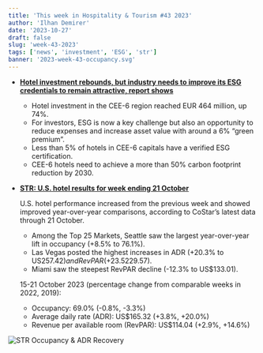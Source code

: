 ```yaml
---
title: 'This week in Hospitality & Tourism #43 2023'
author: 'Ilhan Demirer'
date: '2023-10-27'
draft: false
slug: 'week-43-2023'
tags: ['news', 'investment', 'ESG', 'str']
banner: '2023-week-43-occupancy.svg'
---
```


- **[Hotel investment rebounds, but industry needs to improve its ESG credentials to remain attractive, report shows](https://www.hospitalitynet.org/news/4118784.html)**

  - Hotel investment in the CEE-6 region reached EUR 464 million, up 74%.
  - For investors, ESG is now a key challenge but also an opportunity to reduce expenses and increase asset value with around a 6% “green premium”.
  - Less than 5% of hotels in CEE-6 capitals have a verified ESG certification.
  - CEE-6 hotels need to achieve a more than 50% carbon footprint reduction by 2030.

- **[STR: U.S. hotel results for week ending 21 October](https://str.com/press-release/us-hotel-results-week-ending-21-october)**

  U.S. hotel performance increased from the previous week and showed improved year-over-year comparisons, according to CoStar’s latest data through 21 October.

  - Among the Top 25 Markets, Seattle saw the largest year-over-year lift in occupancy (+8.5% to 76.1%).
  - Las Vegas posted the highest increases in ADR (+20.3% to US$257.42) and RevPAR (+23.5% to US$229.57).
  - Miami saw the steepest RevPAR decline (-12.3% to US$133.01).

  15-21 October 2023 (percentage change from comparable weeks in 2022, 2019):

  - Occupancy: 69.0% (-0.8%, -3.3%)
  - Average daily rate (ADR): US$165.32 (+3.8%, +20.0%)
  - Revenue per available room (RevPAR): US$114.04 (+2.9%, +14.6%)

![STR Occupancy & ADR Recovery](/images/blogimages/2023-week-43-occupancy.svg)
